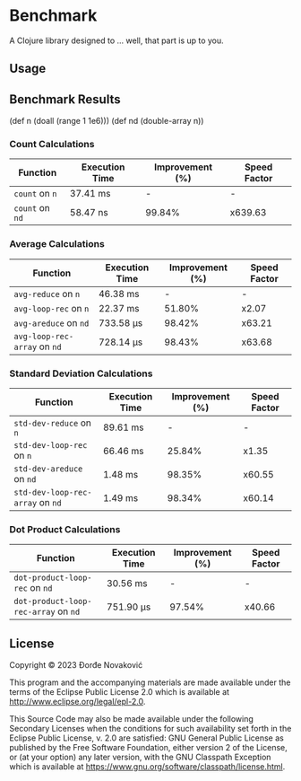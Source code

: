 # Benchmark

A Clojure library designed to ... well, that part is up to you.

## Usage

## Benchmark Results

(def n (doall (range 1 1e6)))
(def nd (double-array n))

### Count Calculations
| Function       | Execution Time | Improvement (%) | Speed Factor   |
|----------------|----------------|-----------------|----------------|
| `count` on `n` | 37.41 ms       | -               | -              |
| `count` on `nd`| 58.47 ns       | 99.84%          | x639.63        |

### Average Calculations
| Function                     | Execution Time | Improvement (%) | Speed Factor   |
|------------------------------|----------------|-----------------|----------------|
| `avg-reduce` on `n`          | 46.38 ms       | -               | -              |
| `avg-loop-rec` on `n`        | 22.37 ms       | 51.80%          | x2.07          |
| `avg-areduce` on `nd`        | 733.58 µs      | 98.42%          | x63.21         |
| `avg-loop-rec-array` on `nd` | 728.14 µs      | 98.43%          | x63.68         |

### Standard Deviation Calculations
| Function                       | Execution Time | Improvement (%) | Speed Factor   |
|--------------------------------|----------------|-----------------|----------------|
| `std-dev-reduce` on `n`        | 89.61 ms       | -               | -              |
| `std-dev-loop-rec` on `n`      | 66.46 ms       | 25.84%          | x1.35          |
| `std-dev-areduce` on `nd`      | 1.48 ms        | 98.35%          | x60.55         |
| `std-dev-loop-rec-array` on `nd` | 1.49 ms     | 98.34%          | x60.14         |

### Dot Product Calculations
| Function                           | Execution Time | Improvement (%) | Speed Factor   |
|------------------------------------|----------------|-----------------|----------------|
| `dot-product-loop-rec` on `nd`     | 30.56 ms       | -               | -              |
| `dot-product-loop-rec-array` on `nd` | 751.90 µs  | 97.54%          | x40.66         |



## License

Copyright © 2023 Đorđe Novaković

This program and the accompanying materials are made available under the
terms of the Eclipse Public License 2.0 which is available at
http://www.eclipse.org/legal/epl-2.0.

This Source Code may also be made available under the following Secondary
Licenses when the conditions for such availability set forth in the Eclipse
Public License, v. 2.0 are satisfied: GNU General Public License as published by
the Free Software Foundation, either version 2 of the License, or (at your
option) any later version, with the GNU Classpath Exception which is available
at https://www.gnu.org/software/classpath/license.html.
